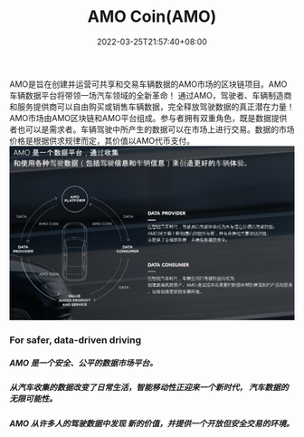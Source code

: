 ﻿---
weight: 
title: "AMO Coin(AMO)"
description: "AMO是旨在创建并运营可共享和交易车辆数据的AMO市场的区块链"
date: 2022-03-25T21:57:40+08:00
lastmod: 2022-03-25T16:45:40+08:00
draft: false
authors: ["Metabd"]
featuredImage: "amo-coinamo.webp"
link: ""
tags: ["数字代币","AMO Coin(AMO)"]
categories: ["navigation"]
navigation: ["数字代币"]
lightgallery: true
toc: true
pinned: false
recommend: false
recommend1: false
---
AMO是旨在创建并运营可共享和交易车辆数据的AMO市场的区块链项目。AMO车辆数据平台将带领一场汽车领域的全新革命！ 通过AMO，驾驶者、车辆制造商和服务提供商可以自由购买或销售车辆数据，完全释放驾驶数据的真正潜在力量！
AMO市场由AMO区块链和AMO平台组成。参与者拥有双重角色，既是数据提供者也可以是需求者。车辆驾驶中所产生的数据可以在市场上进行交易。数据的市场价格是根据供求规律而定，其价值以AMO代币支付。![55](55.png)

### For safer, data-driven driving

##### AMO 是一个安全、公平的数据市场平台。

##### 从汽车收集的数据改变了日常生活，智能移动性正迎来一个新时代， 汽车数据的无限可能性。

##### AMO 从许多人的驾驶数据中发现 新的价值，并提供一个开放但安全交易的环境。